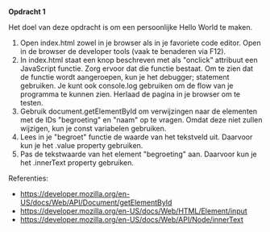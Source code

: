 **Opdracht 1**

Het doel van deze opdracht is om een persoonlijke Hello World te maken.

1. Open index.html zowel in je browser als in je favoriete code editor. Open in de browser de developer tools (vaak te benaderen via F12).
2. In index.html staat een knop beschreven met als "onclick" attribuut een JavaScript functie. Zorg ervoor dat die functie bestaat. Om te zien dat de functie wordt aangeroepen, kun je het debugger; statement gebruiken. Je kunt ook console.log gebruiken om de flow van je programma te kunnen zien. Herlaad de pagina in je browser om te testen.
3. Gebruik document.getElementById om verwijzingen naar de elementen met de IDs "begroeting" en "naam" op te vragen. Omdat deze niet zullen wijzigen, kun je const variabelen gebruiken.
4. Lees in je "begroet" functie de waarde van het tekstveld uit. Daarvoor kun je het .value property gebruiken.
5. Pas de tekstwaarde van het element "begroeting" aan. Daarvoor kun je het .innerText property gebruiken.

Referenties:
* https://developer.mozilla.org/en-US/docs/Web/API/Document/getElementById
* https://developer.mozilla.org/en-US/docs/Web/HTML/Element/input
* https://developer.mozilla.org/en-US/docs/Web/API/Node/innerText